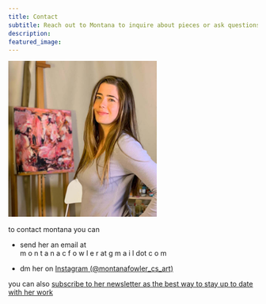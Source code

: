 ```yaml
---
title: Contact
subtitle: Reach out to Montana to inquire about pieces or ask questions about her art practice <3
description:
featured_image: 
---
```


<!-- {% include contact-form.html %} -->

<img src="/images/portrait/2021_portrait-3.jpg" alt="MontanaFowlerArt" width="300"/>

to contact montana you can  

* send her an email at  
m o n t a n a c f o w l e r at g m a i l dot c o m

* dm her on <a href="https://www.instagram.com/montanafowler_cs_art/">Instagram (@montanafowler_cs_art)</a>

you can also <a href="https://montanafowler.us2.list-manage.com/subscribe?u=a53b48a7dada1d1df2268f45c&id=e5121f1348"> subscribe to her newsletter as the best way to stay up to date with her work </a>

<!-- We've made a contact form that you can use with [Formspree](https://formspree.io/create/jekyllthemes) to handle up to 50 submissions per month for free. You could also easily switch out the end-point to use another contact form service. -->